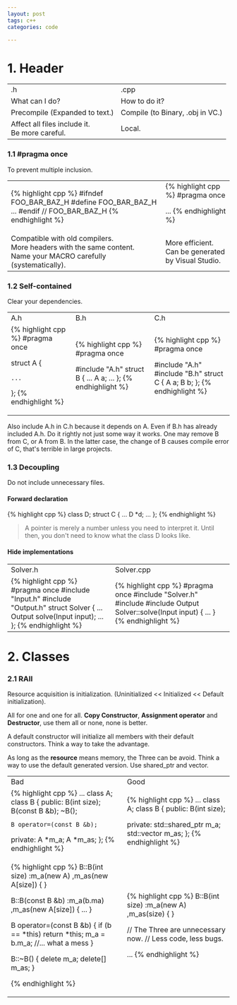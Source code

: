 ```yaml
---
layout: post
tags: c++ 
categories: code

---
```


# 1. Header

<table width = "100%">
<tbody>
<tr><td> .h </td><td> .cpp </td> </tr>
<tr>
<td>
What can I do?<br>
</td>
<td>
How to do it?<br>
</td>
</tr>
<tr>
<td>
Precompile (Expanded to text.)
</td>
<td>
Compile (to Binary, .obj in VC.)
</td>
</tr>
<tr>
<td>
Affect all files include it. <br>
Be more careful.<br>
</td>
<td>
Local.
</td>
</tr>
</tbody>
</table>

### 1.1 #pragma once
To prevent multiple inclusion.

<table width = "100%">
<tbody>
<tr>
<td>
{% highlight cpp %}
#ifndef FOO_BAR_BAZ_H
#define FOO_BAR_BAZ_H
...
#endif // FOO_BAR_BAZ_H
{% endhighlight %}
</td>
<td>
{% highlight cpp %}
#pragma once


...
{% endhighlight %}
</td>
</tr>
<tr>
<td>
Compatible with old compilers.<br>
More headers with the same content.<br>
Name your MACRO carefully (systematically).<br>
</td>
<td>
More efficient.<br>
Can be generated by Visual Studio.
</td>
</tr>
</tbody>
</table>

### 1.2 Self-contained
Clear your dependencies.

<table width = "100%">
<tbody>
<tr><td> A.h </td><td> B.h </td> <td> C.h </td> </tr>
<tr>
<td>
{% highlight cpp %}
#pragma once

struct A {

    ...


};
{% endhighlight %}
</td>
<td>
{% highlight cpp %}
#pragma once

#include "A.h"
struct B {
    ...
    A a;
    ...
};
{% endhighlight %}
</td>
<td>
{% highlight cpp %}
#pragma once

#include "A.h"	
#include "B.h"
struct C {
    A a;
    B b;
};
{% endhighlight %}
</td>
</tr>
</tbody>
</table>

Also include A.h in C.h because it depends on A. Even if B.h has already included A.h. Do it rightly not just some way it works.
One may remove B from C, or A from B. In the latter case, the change of B causes compile error of C, that's terrible in large projects.

### 1.3 Decoupling
Do not include unnecessary files.

#### Forward declaration

{% highlight cpp %}
class D;
struct C {
    ...
    D *d;
    ...
};
{% endhighlight %}

> A pointer is merely a number unless you need to interpret it. Until then, you don't need to know what the class D looks like.

#### Hide implementations

<table width = "100%">
<tbody>
<tr><td> Solver.h </td><td> Solver.cpp </td> </tr>
<tr>
<td>
{% highlight cpp %}
#pragma once
#include "Input.h"
#include "Output.h"
struct Solver {
    ...
    Output solve(Input input);
    ...
};
{% endhighlight %}
</td>
<td>
{% highlight cpp %}
#pragma once
#include "Solver.h"
#include <Eigen>
#include <GCO>
Output Solver::solve(Input input)
{
    ...
}
{% endhighlight %}
</td>
</tr>
</tbody>
</table>

# 2. Classes

### 2.1 RAII

Resource acquisition is initialization. (Uninitialized << Initialized << Default initialization).

All for one and one for all. __Copy Constructor__, __Assignment operator__ and __Destructor__, use them all or none, none is better.

A default constructor will initialize all members with their default constructors. Think a way to take the advantage.

As long as the __resource__ means memory, the Three can be avoid. Think a way to use the default generated version. Use shared_ptr and vector.

<table width = "100%">
<tbody>
<tr><td> Bad </td><td> Good </td> </tr>
<tr>
<td>
{% highlight cpp %}
...
class A;
class B
{
public:
    B(int size);
    B(const B &b);
    ~B();
    
    B operator=(const B &b);
private:
    A *m_a;
    A *m_as;
};
{% endhighlight %}
</td>
<td>
{% highlight cpp %}
...
class A;
class B
{
public:
    B(int size);
    
    
    
    
private:
    std::shared_ptr<A> m_a;
    std::vector<A> m_as;
};
{% endhighlight %}
</td>
</tr>
<tr>
<td>
{% highlight cpp %}
B::B(int size)
    :m_a(new A)
    ,m_as(new A[size])
{
}

B::B(const B &b)
    :m_a(b.ma)
    ,m_as(new A[size])
{
    ...
}

B operator=(const B &b)
{
    if (b == *this) return *this;
    m_a = b.m_a;
    //... what a mess
}

B::~B()
{
    delete m_a;
    delete[] m_as;
}


{% endhighlight %}
</td>
<td>
{% highlight cpp %}
B::B(int size)
    :m_a(new A)
    ,m_as(size)
{
}





// The Three are unnecessary now.
// Less code, less bugs.












...
{% endhighlight %}
</td>
</tr>
</tbody>
</table>

